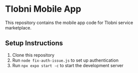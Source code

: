 # Tlobni Mobile App

This repository contains the mobile app code for Tlobni service marketplace.

## Setup Instructions

1. Clone this repository
2. Run `node fix-auth-issue.js` to set up authentication
3. Run `npx expo start -c` to start the development server
